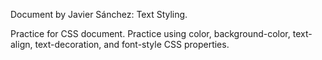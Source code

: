 Document by Javier Sánchez: Text Styling.

Practice for CSS document. Practice using color, background-color, text-align, text-decoration, and font-style CSS properties.